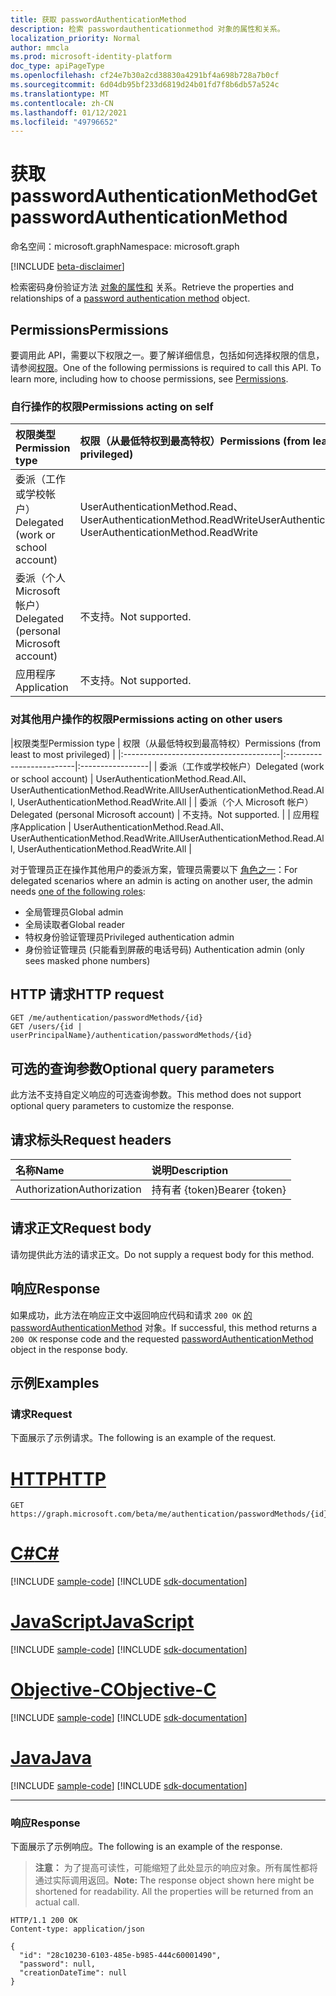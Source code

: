 ```yaml
---
title: 获取 passwordAuthenticationMethod
description: 检索 passwordauthenticationmethod 对象的属性和关系。
localization_priority: Normal
author: mmcla
ms.prod: microsoft-identity-platform
doc_type: apiPageType
ms.openlocfilehash: cf24e7b30a2cd38830a4291bf4a698b728a7b0cf
ms.sourcegitcommit: 6d04db95bf233d6819d24b01fd7f8b6db57a524c
ms.translationtype: MT
ms.contentlocale: zh-CN
ms.lasthandoff: 01/12/2021
ms.locfileid: "49796652"
---
```

# <a name="get-passwordauthenticationmethod"></a><span data-ttu-id="e1676-103">获取 passwordAuthenticationMethod</span><span class="sxs-lookup"><span data-stu-id="e1676-103">Get passwordAuthenticationMethod</span></span>

<span data-ttu-id="e1676-104">命名空间：microsoft.graph</span><span class="sxs-lookup"><span data-stu-id="e1676-104">Namespace: microsoft.graph</span></span>

[!INCLUDE [beta-disclaimer](../../includes/beta-disclaimer.md)]

<span data-ttu-id="e1676-105">检索密码身份验证方法 [对象的属性和](../resources/passwordauthenticationmethod.md) 关系。</span><span class="sxs-lookup"><span data-stu-id="e1676-105">Retrieve the properties and relationships of a [password authentication method](../resources/passwordauthenticationmethod.md) object.</span></span> 

## <a name="permissions"></a><span data-ttu-id="e1676-106">Permissions</span><span class="sxs-lookup"><span data-stu-id="e1676-106">Permissions</span></span>

<span data-ttu-id="e1676-p101">要调用此 API，需要以下权限之一。要了解详细信息，包括如何选择权限的信息，请参阅[权限](/graph/permissions-reference)。</span><span class="sxs-lookup"><span data-stu-id="e1676-p101">One of the following permissions is required to call this API. To learn more, including how to choose permissions, see [Permissions](/graph/permissions-reference).</span></span>

### <a name="permissions-acting-on-self"></a><span data-ttu-id="e1676-109">自行操作的权限</span><span class="sxs-lookup"><span data-stu-id="e1676-109">Permissions acting on self</span></span>

|<span data-ttu-id="e1676-110">权限类型</span><span class="sxs-lookup"><span data-stu-id="e1676-110">Permission type</span></span>      | <span data-ttu-id="e1676-111">权限（从最低特权到最高特权）</span><span class="sxs-lookup"><span data-stu-id="e1676-111">Permissions (from least to most privileged)</span></span>              |
|:---------------------------------------|:-------------------------|
| <span data-ttu-id="e1676-112">委派（工作或学校帐户）</span><span class="sxs-lookup"><span data-stu-id="e1676-112">Delegated (work or school account)</span></span>     | <span data-ttu-id="e1676-113">UserAuthenticationMethod.Read、UserAuthenticationMethod.ReadWrite</span><span class="sxs-lookup"><span data-stu-id="e1676-113">UserAuthenticationMethod.Read, UserAuthenticationMethod.ReadWrite</span></span> |
| <span data-ttu-id="e1676-114">委派（个人 Microsoft 帐户）</span><span class="sxs-lookup"><span data-stu-id="e1676-114">Delegated (personal Microsoft account)</span></span> | <span data-ttu-id="e1676-115">不支持。</span><span class="sxs-lookup"><span data-stu-id="e1676-115">Not supported.</span></span> |
| <span data-ttu-id="e1676-116">应用程序</span><span class="sxs-lookup"><span data-stu-id="e1676-116">Application</span></span>                            | <span data-ttu-id="e1676-117">不支持。</span><span class="sxs-lookup"><span data-stu-id="e1676-117">Not supported.</span></span> |

### <a name="permissions-acting-on-other-users"></a><span data-ttu-id="e1676-118">对其他用户操作的权限</span><span class="sxs-lookup"><span data-stu-id="e1676-118">Permissions acting on other users</span></span>

|<span data-ttu-id="e1676-119">权限类型</span><span class="sxs-lookup"><span data-stu-id="e1676-119">Permission type</span></span>      | <span data-ttu-id="e1676-120">权限（从最低特权到最高特权）</span><span class="sxs-lookup"><span data-stu-id="e1676-120">Permissions (from least to most privileged)</span></span>              |
|:---------------------------------------|:-------------------------|:-----------------|
| <span data-ttu-id="e1676-121">委派（工作或学校帐户）</span><span class="sxs-lookup"><span data-stu-id="e1676-121">Delegated (work or school account)</span></span>     | <span data-ttu-id="e1676-122">UserAuthenticationMethod.Read.All、UserAuthenticationMethod.ReadWrite.All</span><span class="sxs-lookup"><span data-stu-id="e1676-122">UserAuthenticationMethod.Read.All, UserAuthenticationMethod.ReadWrite.All</span></span> |
| <span data-ttu-id="e1676-123">委派（个人 Microsoft 帐户）</span><span class="sxs-lookup"><span data-stu-id="e1676-123">Delegated (personal Microsoft account)</span></span> | <span data-ttu-id="e1676-124">不支持。</span><span class="sxs-lookup"><span data-stu-id="e1676-124">Not supported.</span></span> |
| <span data-ttu-id="e1676-125">应用程序</span><span class="sxs-lookup"><span data-stu-id="e1676-125">Application</span></span>                            | <span data-ttu-id="e1676-126">UserAuthenticationMethod.Read.All、UserAuthenticationMethod.ReadWrite.All</span><span class="sxs-lookup"><span data-stu-id="e1676-126">UserAuthenticationMethod.Read.All, UserAuthenticationMethod.ReadWrite.All</span></span> |

<span data-ttu-id="e1676-127">对于管理员正在操作其他用户的委派方案，管理员需要以下 [角色之一](/azure/active-directory/users-groups-roles/directory-assign-admin-roles#available-roles)：</span><span class="sxs-lookup"><span data-stu-id="e1676-127">For delegated scenarios where an admin is acting on another user, the admin needs [one of the following roles](/azure/active-directory/users-groups-roles/directory-assign-admin-roles#available-roles):</span></span>
* <span data-ttu-id="e1676-128">全局管理员</span><span class="sxs-lookup"><span data-stu-id="e1676-128">Global admin</span></span>
* <span data-ttu-id="e1676-129">全局读取者</span><span class="sxs-lookup"><span data-stu-id="e1676-129">Global reader</span></span>
* <span data-ttu-id="e1676-130">特权身份验证管理员</span><span class="sxs-lookup"><span data-stu-id="e1676-130">Privileged authentication admin</span></span>
* <span data-ttu-id="e1676-131">身份验证管理员 (只能看到屏蔽的电话号码) </span><span class="sxs-lookup"><span data-stu-id="e1676-131">Authentication admin (only sees masked phone numbers)</span></span>

## <a name="http-request"></a><span data-ttu-id="e1676-132">HTTP 请求</span><span class="sxs-lookup"><span data-stu-id="e1676-132">HTTP request</span></span>

<!-- { "blockType": "ignored" } -->

```http
GET /me/authentication/passwordMethods/{id}
GET /users/{id | userPrincipalName}/authentication/passwordMethods/{id}
```

## <a name="optional-query-parameters"></a><span data-ttu-id="e1676-133">可选的查询参数</span><span class="sxs-lookup"><span data-stu-id="e1676-133">Optional query parameters</span></span>

<span data-ttu-id="e1676-134">此方法不支持自定义响应的可选查询参数。</span><span class="sxs-lookup"><span data-stu-id="e1676-134">This method does not support optional query parameters to customize the response.</span></span>

## <a name="request-headers"></a><span data-ttu-id="e1676-135">请求标头</span><span class="sxs-lookup"><span data-stu-id="e1676-135">Request headers</span></span>

| <span data-ttu-id="e1676-136">名称</span><span class="sxs-lookup"><span data-stu-id="e1676-136">Name</span></span>      |<span data-ttu-id="e1676-137">说明</span><span class="sxs-lookup"><span data-stu-id="e1676-137">Description</span></span>|
|:----------|:----------|
| <span data-ttu-id="e1676-138">Authorization</span><span class="sxs-lookup"><span data-stu-id="e1676-138">Authorization</span></span> | <span data-ttu-id="e1676-139">持有者 {token}</span><span class="sxs-lookup"><span data-stu-id="e1676-139">Bearer {token}</span></span> |

## <a name="request-body"></a><span data-ttu-id="e1676-140">请求正文</span><span class="sxs-lookup"><span data-stu-id="e1676-140">Request body</span></span>

<span data-ttu-id="e1676-141">请勿提供此方法的请求正文。</span><span class="sxs-lookup"><span data-stu-id="e1676-141">Do not supply a request body for this method.</span></span>

## <a name="response"></a><span data-ttu-id="e1676-142">响应</span><span class="sxs-lookup"><span data-stu-id="e1676-142">Response</span></span>

<span data-ttu-id="e1676-143">如果成功，此方法在响应正文中返回响应代码和请求 `200 OK` [的 passwordAuthenticationMethod](../resources/passwordauthenticationmethod.md) 对象。</span><span class="sxs-lookup"><span data-stu-id="e1676-143">If successful, this method returns a `200 OK` response code and the requested [passwordAuthenticationMethod](../resources/passwordauthenticationmethod.md) object in the response body.</span></span>

## <a name="examples"></a><span data-ttu-id="e1676-144">示例</span><span class="sxs-lookup"><span data-stu-id="e1676-144">Examples</span></span>

### <a name="request"></a><span data-ttu-id="e1676-145">请求</span><span class="sxs-lookup"><span data-stu-id="e1676-145">Request</span></span>

<span data-ttu-id="e1676-146">下面展示了示例请求。</span><span class="sxs-lookup"><span data-stu-id="e1676-146">The following is an example of the request.</span></span>

# <a name="http"></a>[<span data-ttu-id="e1676-147">HTTP</span><span class="sxs-lookup"><span data-stu-id="e1676-147">HTTP</span></span>](#tab/http)
<!-- {
  "blockType": "request",
  "name": "get_passwordauthenticationmethod"
}-->

```msgraph-interactive
GET https://graph.microsoft.com/beta/me/authentication/passwordMethods/{id}
```
# <a name="c"></a>[<span data-ttu-id="e1676-148">C#</span><span class="sxs-lookup"><span data-stu-id="e1676-148">C#</span></span>](#tab/csharp)
[!INCLUDE [sample-code](../includes/snippets/csharp/get-passwordauthenticationmethod-csharp-snippets.md)]
[!INCLUDE [sdk-documentation](../includes/snippets/snippets-sdk-documentation-link.md)]

# <a name="javascript"></a>[<span data-ttu-id="e1676-149">JavaScript</span><span class="sxs-lookup"><span data-stu-id="e1676-149">JavaScript</span></span>](#tab/javascript)
[!INCLUDE [sample-code](../includes/snippets/javascript/get-passwordauthenticationmethod-javascript-snippets.md)]
[!INCLUDE [sdk-documentation](../includes/snippets/snippets-sdk-documentation-link.md)]

# <a name="objective-c"></a>[<span data-ttu-id="e1676-150">Objective-C</span><span class="sxs-lookup"><span data-stu-id="e1676-150">Objective-C</span></span>](#tab/objc)
[!INCLUDE [sample-code](../includes/snippets/objc/get-passwordauthenticationmethod-objc-snippets.md)]
[!INCLUDE [sdk-documentation](../includes/snippets/snippets-sdk-documentation-link.md)]

# <a name="java"></a>[<span data-ttu-id="e1676-151">Java</span><span class="sxs-lookup"><span data-stu-id="e1676-151">Java</span></span>](#tab/java)
[!INCLUDE [sample-code](../includes/snippets/java/get-passwordauthenticationmethod-java-snippets.md)]
[!INCLUDE [sdk-documentation](../includes/snippets/snippets-sdk-documentation-link.md)]

---


### <a name="response"></a><span data-ttu-id="e1676-152">响应</span><span class="sxs-lookup"><span data-stu-id="e1676-152">Response</span></span>

<span data-ttu-id="e1676-153">下面展示了示例响应。</span><span class="sxs-lookup"><span data-stu-id="e1676-153">The following is an example of the response.</span></span>

> <span data-ttu-id="e1676-p102">**注意：** 为了提高可读性，可能缩短了此处显示的响应对象。所有属性都将通过实际调用返回。</span><span class="sxs-lookup"><span data-stu-id="e1676-p102">**Note:** The response object shown here might be shortened for readability. All the properties will be returned from an actual call.</span></span>

<!-- {
  "blockType": "response",
  "truncated": true,
  "@odata.type": "microsoft.graph.passwordAuthenticationMethod"
} -->

```http
HTTP/1.1 200 OK
Content-type: application/json

{
  "id": "28c10230-6103-485e-b985-444c60001490",
  "password": null,
  "creationDateTime": null
}
```

<!-- uuid: 16cd6b66-4b1a-43a1-adaf-3a886856ed98
2019-02-04 14:57:30 UTC -->
<!-- {
  "type": "#page.annotation",
  "description": "Get passwordAuthenticationMethod",
  "keywords": "",
  "section": "documentation",
  "tocPath": ""
}-->
